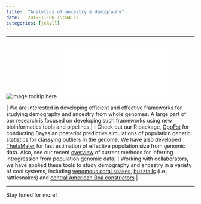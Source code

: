 ```yaml
---
title:  "Analytics of ancestry & demography"
date:   2019-11-08 15:04:23
categories: [jekyll]
---
```


------------------------------------------------------------------------------------------------------
![image tooltip here](images/Box6.png)![image tooltip here](images/PopGen.pdf)

| We are interested in developing efficient and effective frameworks for studying demography and ancestry from whole genomes. A large part of our research is focused on developing such frameworks using new bioinformatics tools and pipelines.|
| Check out our R package, [GppFst](https://academic.oup.com/bioinformatics/article/33/9/1414/2736363) for conducting Bayesian posterior predictive simulations of population genetic statistics for classying outliers in the genome. We have also developed [ThetaMater](https://academic.oup.com/bioinformatics/article/34/6/1072/4670681) for fast estimation of effective population size from genomic data. Also, see our recent [overview](https://link.springer.com/article/10.1007/s40610-019-00120-0) of current methods for inferring introgression from population genomic data|
| Working with collaborators, we have applied these tools to study demography and ancestry in a variety of cool systems, including [venomous coral snakes](https://www.sciencedirect.com/science/article/abs/pii/S1055790320300427?via%3Dihub), [buzztails](https://academic.oup.com/biolinnean/article/128/1/149/5523649) (i.e., rattlesnakes) and [central American Boa constrictors](https://academic.oup.com/gbe/article/11/11/3123/5603307?rss=1) |



------------------------------------------------------------------------------------------------------



Stay tuned for more!
